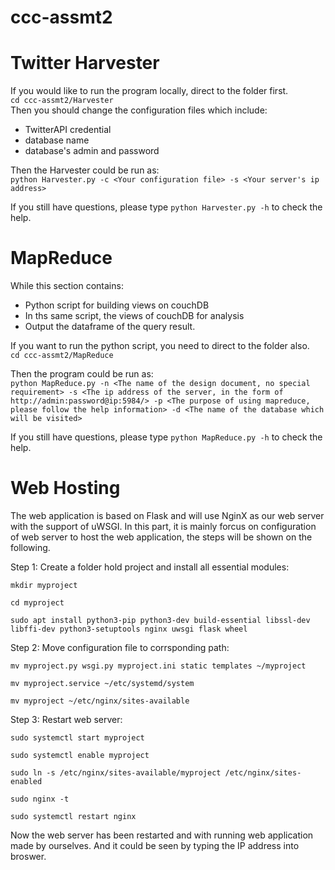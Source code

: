 # ccc-assmt2

# Twitter Harvester
If you would like to run the program locally, direct to the folder first.  
`cd ccc-assmt2/Harvester`   
Then you should change the configuration files which include:  
- TwitterAPI credential
- database name
- database's admin and password  

Then the Harvester could be run as:  
`python Harvester.py -c <Your configuration file> -s <Your server's ip address>`  

If you still have questions, please type `python Harvester.py -h` to check the help.

# MapReduce
While this section contains:
- Python script for building views on couchDB
- In ths same script, the views of couchDB for analysis
- Output the dataframe of the query result.  

If you want to run the python script, you need to direct to the folder also.  
`cd ccc-assmt2/MapReduce` 

Then the program could be run as:  
`python MapReduce.py -n <The name of the design document, no special requirement> -s <The ip address of the server, in the form of http://admin:password@ip:5984/> -p <The purpose of using mapreduce, please follow the help information> -d <The name of the database which will be visited>`  

If you still have questions, please type `python MapReduce.py -h` to check the help.

# Web Hosting
The web application is based on Flask and will use NginX as our web server with the support of uWSGI.
In this part, it is mainly forcus on configuration of web server to host the web application, the steps will be shown on the following.

Step 1: Create a folder hold project and install all essential modules:

`mkdir myproject`

`cd myproject`

`sudo apt install python3-pip python3-dev build-essential libssl-dev libffi-dev python3-setuptools nginx uwsgi flask wheel`

Step 2: Move configuration file to corrsponding path:

`mv myproject.py wsgi.py myproject.ini static templates ~/myproject`

`mv myproject.service ~/etc/systemd/system`

`mv myproject ~/etc/nginx/sites-available`

Step 3: Restart web server:

`sudo systemctl start myproject`

`sudo systemctl enable myproject`

`sudo ln -s /etc/nginx/sites-available/myproject /etc/nginx/sites-enabled`

`sudo nginx -t`

`sudo systemctl restart nginx`

Now the web server has been restarted and with running web application made by ourselves. And it could be seen by typing the IP address into broswer.
